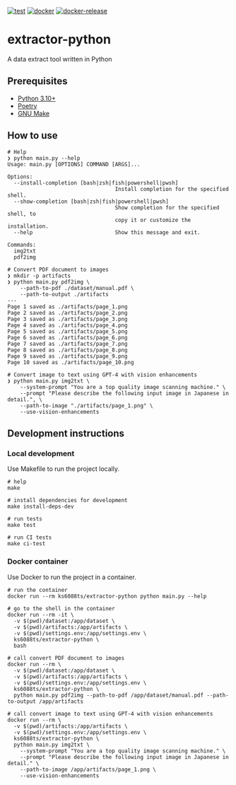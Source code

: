 [![test](https://github.com/ks6088ts-labs/extractor-python/actions/workflows/test.yaml/badge.svg?branch=main)](https://github.com/ks6088ts-labs/extractor-python/actions/workflows/test.yaml?query=branch%3Amain)
[![docker](https://github.com/ks6088ts-labs/extractor-python/actions/workflows/docker.yaml/badge.svg?branch=main)](https://github.com/ks6088ts-labs/extractor-python/actions/workflows/docker.yaml?query=branch%3Amain)
[![docker-release](https://github.com/ks6088ts-labs/extractor-python/actions/workflows/docker-release.yaml/badge.svg)](https://github.com/ks6088ts-labs/extractor-python/actions/workflows/docker-release.yaml)

# extractor-python

A data extract tool written in Python

## Prerequisites

- [Python 3.10+](https://www.python.org/downloads/)
- [Poetry](https://python-poetry.org/docs/#installation)
- [GNU Make](https://www.gnu.org/software/make/)

## How to use

```shell
# Help
❯ python main.py --help
Usage: main.py [OPTIONS] COMMAND [ARGS]...

Options:
  --install-completion [bash|zsh|fish|powershell|pwsh]
                                  Install completion for the specified shell.
  --show-completion [bash|zsh|fish|powershell|pwsh]
                                  Show completion for the specified shell, to
                                  copy it or customize the installation.
  --help                          Show this message and exit.

Commands:
  img2txt
  pdf2img

# Convert PDF document to images
❯ mkdir -p artifacts
❯ python main.py pdf2img \
    --path-to-pdf ./dataset/manual.pdf \
    --path-to-output ./artifacts
---
Page 1 saved as ./artifacts/page_1.png
Page 2 saved as ./artifacts/page_2.png
Page 3 saved as ./artifacts/page_3.png
Page 4 saved as ./artifacts/page_4.png
Page 5 saved as ./artifacts/page_5.png
Page 6 saved as ./artifacts/page_6.png
Page 7 saved as ./artifacts/page_7.png
Page 8 saved as ./artifacts/page_8.png
Page 9 saved as ./artifacts/page_9.png
Page 10 saved as ./artifacts/page_10.png

# Convert image to text using GPT-4 with vision enhancements
❯ python main.py img2txt \
    --system-prompt "You are a top quality image scanning machine." \
    --prompt "Please describe the following input image in Japanese in detail.", \
    --path-to-image "./artifacts/page_1.png" \
    --use-vision-enhancements
```

## Development instructions

### Local development

Use Makefile to run the project locally.

```shell
# help
make

# install dependencies for development
make install-deps-dev

# run tests
make test

# run CI tests
make ci-test
```

### Docker container

Use Docker to run the project in a container.

```shell
# run the container
docker run --rm ks6088ts/extractor-python python main.py --help

# go to the shell in the container
docker run --rm -it \
  -v $(pwd)/dataset:/app/dataset \
  -v $(pwd)/artifacts:/app/artifacts \
  -v $(pwd)/settings.env:/app/settings.env \
  ks6088ts/extractor-python \
  bash

# call convert PDF document to images
docker run --rm \
  -v $(pwd)/dataset:/app/dataset \
  -v $(pwd)/artifacts:/app/artifacts \
  -v $(pwd)/settings.env:/app/settings.env \
  ks6088ts/extractor-python \
  python main.py pdf2img --path-to-pdf /app/dataset/manual.pdf --path-to-output /app/artifacts

# call convert image to text using GPT-4 with vision enhancements
docker run --rm \
  -v $(pwd)/artifacts:/app/artifacts \
  -v $(pwd)/settings.env:/app/settings.env \
  ks6088ts/extractor-python \
  python main.py img2txt \
    --system-prompt "You are a top quality image scanning machine." \
    --prompt "Please describe the following input image in Japanese in detail." \
    --path-to-image /app/artifacts/page_1.png \
    --use-vision-enhancements
```
